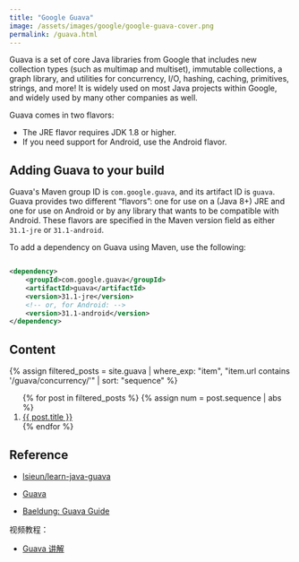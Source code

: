```yaml
---
title: "Google Guava"
image: /assets/images/google/google-guava-cover.png
permalink: /guava.html
---
```


Guava is a set of core Java libraries from Google
that includes new collection types (such as multimap and multiset), immutable collections, a graph library,
and utilities for concurrency, I/O, hashing, caching, primitives, strings, and more!
It is widely used on most Java projects within Google, and widely used by many other companies as well.

Guava comes in two flavors:

- The JRE flavor requires JDK 1.8 or higher.
- If you need support for Android, use the Android flavor.

## Adding Guava to your build

Guava's Maven group ID is `com.google.guava`, and its artifact ID is `guava`.
Guava provides two different “flavors”:
one for use on a (Java 8+) JRE and one for use on Android or by any library that wants to be compatible with Android.
These flavors are specified in the Maven version field as either `31.1-jre` or `31.1-android`.

To add a dependency on Guava using Maven, use the following:

```xml

<dependency>
    <groupId>com.google.guava</groupId>
    <artifactId>guava</artifactId>
    <version>31.1-jre</version>
    <!-- or, for Android: -->
    <version>31.1-android</version>
</dependency>
```

## Content

{%
assign filtered_posts = site.guava |
where_exp: "item", "item.url contains '/guava/concurrency/'" |
sort: "sequence"
%}
<ol>
    {% for post in filtered_posts %}
    {% assign num = post.sequence | abs %}
    <li>
        <a href="{{ post.url }}">{{ post.title }}</a>
    </li>
    {% endfor %}
</ol>

## Reference

- [lsieun/learn-java-guava](https://github.com/lsieun/learn-java-guava)

- [Guava](https://guava.dev/)
- [Baeldung: Guava Guide](https://www.baeldung.com/guava-guide)

视频教程：

- [Guava 讲解](https://www.bilibili.com/video/BV1R4411s7GX/)
